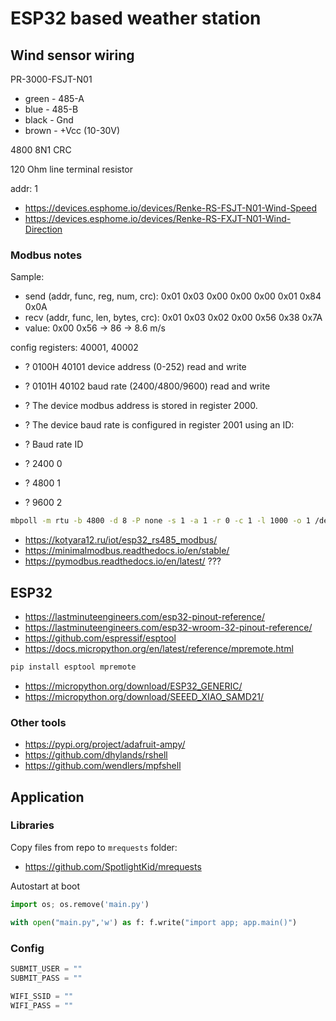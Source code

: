# ESP32 based weather station

## Wind sensor wiring

PR-3000-FSJT-N01

- green - 485-A
- blue  - 485-B
- black - Gnd
- brown - +Vcc (10-30V)

4800 8N1 CRC

120 Ohm line terminal resistor

addr: 1

- https://devices.esphome.io/devices/Renke-RS-FSJT-N01-Wind-Speed
- https://devices.esphome.io/devices/Renke-RS-FXJT-N01-Wind-Direction

### Modbus notes

Sample:

- send (addr, func, reg, num, crc): 0x01  0x03  0x00 0x00  0x00 0x01  0x84 0x0A
- recv (addr, func, len, bytes, crc): 0x01  0x03  0x02  0x00 0x56  0x38 0x7A
- value: 0x00 0x56 -> 86 -> 8.6 m/s

config registers: 40001, 40002

- ? 0100H 40101 device address (0-252) read and write
- ? 0101H 40102 baud rate (2400/4800/9600) read and write
- ? The device modbus address is stored in register 2000.
- ? The device baud rate is configured in register 2001 using an ID:

- ? Baud rate ID
- ? 2400  0
- ? 4800  1
- ? 9600  2

```sh
mbpoll -m rtu -b 4800 -d 8 -P none -s 1 -a 1 -r 0 -c 1 -l 1000 -o 1 /dev/tty.usbserial-1340
```

- https://kotyara12.ru/iot/esp32_rs485_modbus/
- https://minimalmodbus.readthedocs.io/en/stable/
- https://pymodbus.readthedocs.io/en/latest/ ???

## ESP32

- https://lastminuteengineers.com/esp32-pinout-reference/
- https://lastminuteengineers.com/esp32-wroom-32-pinout-reference/
- https://github.com/espressif/esptool
- https://docs.micropython.org/en/latest/reference/mpremote.html

```sh
pip install esptool mpremote
```

- https://micropython.org/download/ESP32_GENERIC/
- https://micropython.org/download/SEEED_XIAO_SAMD21/

### Other tools

- https://pypi.org/project/adafruit-ampy/
- https://github.com/dhylands/rshell
- https://github.com/wendlers/mpfshell

## Application

### Libraries

Copy files from repo to `mrequests` folder:

- https://github.com/SpotlightKid/mrequests

Autostart at boot

```python
import os; os.remove('main.py')

with open("main.py",'w') as f: f.write("import app; app.main()")
```

### Config

```python
SUBMIT_USER = ""
SUBMIT_PASS = ""

WIFI_SSID = ""
WIFI_PASS = ""
```
